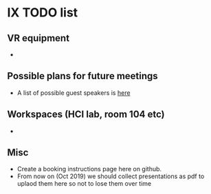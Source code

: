 # IX TODO list

## VR equipment

- 

## Possible plans for future meetings

- A list of possible guest speakers is [here](https://docs.google.com/spreadsheets/d/1w9-CoFn1AGCxPB7z2Lzsm6-QIM7Ft8AGXVFYc0qDtO8/edit#gid=0)

## Workspaces (HCI lab, room 104 etc)

- 

## Misc

- Create a booking instructions page here on github.
- From now on (Oct 2019) we should collect presentations as pdf to uplaod them here so not to lose them over time

